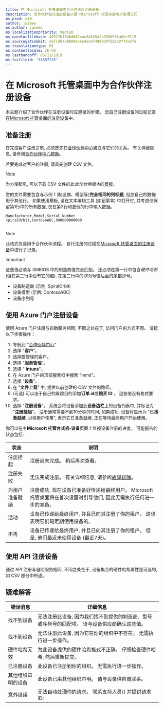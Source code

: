 ```yaml
---
title: 在 Microsoft 托管桌面中为合作伙伴注册设备
description: 合作伙伴如何注册设备以便 Microsoft 托管桌面可以管理它们
ms.prod: w10
author: jaimeo
ms.author: jaimeo
ms.localizationpriority: medium
ms.openlocfilehash: 40927b18b0d047eae848b5a2a938d98fa6de3119
ms.sourcegitcommit: d6fcd57a0689abbe4ab47489034f52e327f4e5f5
ms.translationtype: MT
ms.contentlocale: zh-CN
ms.lasthandoff: 06/11/2019
ms.locfileid: "34857316"
---
```

# <a name="register-devices-in-microsoft-managed-desktop-for-partners"></a>在 Microsoft 托管桌面中为合作伙伴注册设备


本主题介绍了合作伙伴在注册设备时应遵循的步骤。 您自己注册设备的过程记录在[Microsoft 托管桌面的注册设备](register-devices-self.md)中。



## <a name="prepare-for-registration"></a>准备注册 
在完成客户注册之前, 必须首先在[合作伙伴中心](https://partner.microsoft.com/dashboard)建立与它们的关系。 有关详细信息, 请参阅[合作伙伴中心帮助](https://docs.microsoft.com/en-us/partner-center/request-a-relationship-with-a-customer)。

若要完成对客户的注册, 请首先创建 CSV 文件。

>[!NOTE]
>为方便起见, 可以下载 CSV 文件的此*合作伙伴版本*的[模板](https://github.com/MicrosoftDocs/microsoft-365-docs/raw/public/microsoft-365/managed-desktop/get-started/downloads/device-registration-sample-self.xlsx)。

您的文件需要包含与示例 1 (制造商、模型等)**完全相同的列标题**, 但您自己的数据用于其他行。 如果使用模板, 请在文本编辑工具 (如记事本) 中打开它, 并考虑仅保留第1行中的所有数据, 仅在第2行和更低的行中输入数据。 
    
  ```
 Manufacturer,Model,Serial Number
  SpiralOrbit,ContosoABC,000000000000
  
  
  ```


>[!NOTE]
>此格式仅适用于合作伙伴流程。 自行注册的过程在[Microsoft 托管桌面的注册设备](register-devices-self.md)中进行了记录。

>[!IMPORTANT]
>这些值必须与 SMBIOS 中的制造商值完全匹配。 还必须在第一行中包含*硬件哈希*(但在第二行中没有它的值), 在第二行中的*序列号*值后面的尾部逗号。

- 设备制造商 (示例: SpiralOrbit) 
- 设备模型 (示例: ContosoABC)
- 设备序列号

## <a name="register-devices-by-using-the-azure-portal"></a>使用 Azure 门户注册设备

使用 Azure 门户注册与自助服务相同, 不同之处在于, 访问门户的方式不同。 请按以下步骤操作：

1. 导航到 "[合作伙伴中心](https://partner.microsoft.com/dashboard)"
2. 选择 "**客户**"。
3. 选择要管理的客户。
4. 选择 "**服务管理**"。
5. 选择 " **Intune**"。
6. 在 Azure 门户的顶部搜索框中搜索 "mmd"。
7. 选择 "**设备**"。
8. 在 "**文件上载**" 中, 提供以前创建的 CSV 文件的路径。
9. (可选) 可以出于自己的跟踪目的添加**订单 id**或**购买 ID** 。 这些值没有格式要求。
10. 选择 "**注册设备**"。 系统会将设备添加到**设备边栏**上的设备列表中, 并标记为 "**注册挂起**"。 注册通常需要不到10分钟的时间, 如果成功, 设备将显示为 "已**准备就绪**, 以供用户使用", 表示它已准备就绪, 正在等待最终用户开始使用。


你可以在主**Microsoft 托管台式机-设备**页面上监视设备注册的进度。 可能报告的状态包括:

| 状态 | 说明 |
|---------------|-------------|
| 注册挂起 | 注册尚未完成。 稍后再次查看。 |
| 注册失败 | 无法完成注册。 有关详细信息, 请参阅[故障排除](register-devices-self.md#troubleshooting)。 |
| 为用户准备就绪 | 注册成功, 现在设备已准备好传递给最终用户。 Microsoft 托管桌面将在首次设置时引导他们, 因此无需执行任何进一步的准备。 |
| 活动 | 设备已传递给最终用户, 并且已向其注册了你的租户。 这也表明它们是定期使用设备的。 |
| 不再 | 设备已传递给最终用户, 并且已向其注册了你的租户。 但是, 他们最近未使用设备 (最近7天)。  |

## <a name="register-devices-by-using-an-api"></a>使用 API 注册设备

通过 API 注册与自助服务相同, 不同之处在于, 设备集合的硬件哈希属性是可选的, 如 CSV 部分中所述。 

## <a name="troubleshooting"></a>疑难解答

| 错误消息 | 详细信息 |
|---------------|-------------|
| 找不到设备 | 无法注册此设备, 因为我们找不到提供的制造商、型号或序列号的匹配项。 请与设备供应商确认这些值。 |
| 找不到设备 | 无法注册此设备, 因为它在你的组织中不存在。 无需执行进一步操作。 |
| 硬件哈希无效 | 为此设备提供的硬件哈希格式不正确。 仔细检查硬件哈希, 然后重新提交。 |
| 已注册设备 | 此设备已注册到你的组织。 无需执行进一步操作。 |
| 其他组织声明的设备 | 此设备已由其他组织声明。 请与设备供应商联系。 |
| 意外错误 | 无法自动处理你的请求。 联系支持人员<support link>() 并提供请求 ID:<requestId> |
